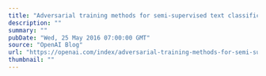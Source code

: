 ```yaml
---
title: "Adversarial training methods for semi-supervised text classification"
description: ""
summary: ""
pubDate: "Wed, 25 May 2016 07:00:00 GMT"
source: "OpenAI Blog"
url: "https://openai.com/index/adversarial-training-methods-for-semi-supervised-text-classification"
thumbnail: ""
---
```


